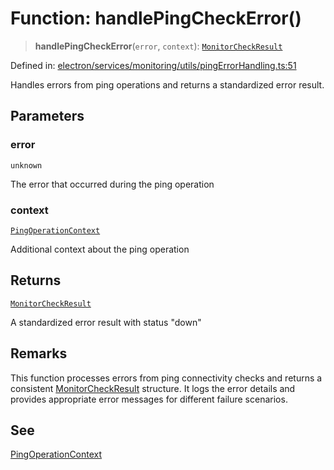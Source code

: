 # Function: handlePingCheckError()

> **handlePingCheckError**(`error`, `context`): [`MonitorCheckResult`](../../../types/interfaces/MonitorCheckResult.md)

Defined in: [electron/services/monitoring/utils/pingErrorHandling.ts:51](https://github.com/Nick2bad4u/Uptime-Watcher/blob/main/electron/services/monitoring/utils/pingErrorHandling.ts#L51)

Handles errors from ping operations and returns a standardized error result.

## Parameters

### error

`unknown`

The error that occurred during the ping operation

### context

[`PingOperationContext`](../interfaces/PingOperationContext.md)

Additional context about the ping operation

## Returns

[`MonitorCheckResult`](../../../types/interfaces/MonitorCheckResult.md)

A standardized error result with status "down"

## Remarks

This function processes errors from ping connectivity checks and returns a
consistent [MonitorCheckResult](../../../types/interfaces/MonitorCheckResult.md) structure. It logs the error details and
provides appropriate error messages for different failure scenarios.

## See

[PingOperationContext](../interfaces/PingOperationContext.md)
